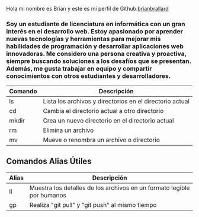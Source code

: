 Hola mi nombre es Brian y este es mi perfil de Github:[brianbrallard](https://github.com/brianbrallard)

### Soy un estudiante de licenciatura en informática con un gran interés en el desarrollo web. Estoy apasionado por aprender nuevas tecnologías y herramientas para mejorar mis habilidades de programación y desarrollar aplicaciones web innovadoras. Me considero una persona creativa y proactiva, siempre buscando soluciones a los desafíos que se presentan. Además, me gusta trabajar en equipo y compartir conocimientos con otros estudiantes y desarrolladores.




| Comando | Descripción |
| ------- | ----------- |
| ls | Lista los archivos y directorios en el directorio actual |
| cd | Cambia el directorio actual a otro directorio |
| mkdir | Crea un nuevo directorio en el directorio actual |
| rm | Elimina un archivo |
| mv | Mueve o renombra un archivo o directorio |

## Comandos Alias Útiles

| Alias | Descripción |
| ----- | ----------- |
| ll | Muestra los detalles de los archivos en un formato legible por humanos |
| gp | Realiza "git pull" y "git push" al mismo tiempo |